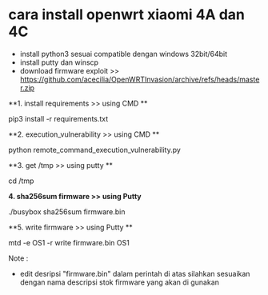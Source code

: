 cara install openwrt xiaomi 4A dan 4C
=============================
- install python3 sesuai compatible dengan windows 32bit/64bit
- install putty dan winscp
- download firmware exploit >> https://github.com/acecilia/OpenWRTInvasion/archive/refs/heads/master.zip



**1. install requirements >> using CMD **

pip3 install -r requirements.txt

**2. execution_vulnerability >> using CMD **

python remote_command_execution_vulnerability.py

**3. get /tmp >> using putty **

cd /tmp

**4. sha256sum firmware >> using Putty**

./busybox sha256sum firmware.bin

**5. write firmware >> using Putty ** 

mtd -e OS1 -r write firmware.bin OS1

Note :
- edit desripsi "firmware.bin" dalam perintah di atas silahkan sesuaikan dengan nama descripsi stok firmware yang akan di gunakan

